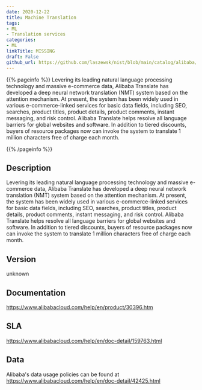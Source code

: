 ```yaml
---
date: 2020-12-22
title: Machine Translation
tags: 
- ML
- Translation services
categories: 
- ML
linkTitle: MISSING
draft: False         
github_url: https://github.com/laszewsk/nist/blob/main/catalog/alibaba/alibaba_machine_translation.yaml
---
```


{{% pageinfo %}}
Levering its leading natural language processing technology and massive e-commerce
data, Alibaba Translate has developed a deep neural network translation (NMT)
system based on the attention mechanism. At present, the system has been widely
used in various e-commerce-linked services for basic data fields, including SEO,
searches, product titles, product details, product comments, instant messaging, and risk control.
Alibaba Translate helps resolve all language barriers for global websites and software.
In addition to tiered discounts, buyers of resource packages now can invoke the
system to translate 1 million characters free of charge each month.

{{% /pageinfo %}}

## Description

Levering its leading natural language processing technology and massive e-commerce
data, Alibaba Translate has developed a deep neural network translation (NMT)
system based on the attention mechanism. At present, the system has been widely
used in various e-commerce-linked services for basic data fields, including SEO,
searches, product titles, product details, product comments, instant messaging, and risk control.
Alibaba Translate helps resolve all language barriers for global websites and software.
In addition to tiered discounts, buyers of resource packages now can invoke the
system to translate 1 million characters free of charge each month.


## Version

unknown

## Documentation

https://www.alibabacloud.com/help/en/product/30396.htm

## SLA

https://www.alibabacloud.com/help/en/doc-detail/159763.html

## Data

Alibaba's data usage policies can be found at https://www.alibabacloud.com/help/en/doc-detail/42425.html
